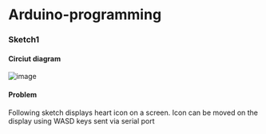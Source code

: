# Arduino-programming

### Sketch1

#### Circiut diagram

![image](https://user-images.githubusercontent.com/81929485/159482903-212ba6b3-efb5-4ff5-88a6-17dd42c60501.png)


#### Problem
<p>Following sketch displays heart icon on a screen. Icon can be moved on the display using WASD keys sent via serial port</p>

